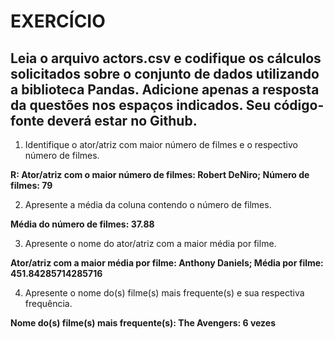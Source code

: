 # EXERCÍCIO

## Leia o arquivo actors.csv e codifique os cálculos solicitados sobre o conjunto de dados utilizando a biblioteca Pandas. Adicione apenas a resposta da questões nos espaços indicados. Seu código-fonte deverá estar no Github.

1. Identifique o ator/atriz com maior número de filmes e o respectivo número de filmes.

**R: Ator/atriz com o maior número de filmes: Robert DeNiro; Número de filmes: 79**

2. Apresente a média da coluna contendo o número de filmes.

**Média do número de filmes: 37.88**

3. Apresente o nome do ator/atriz com a maior média por filme.

**Ator/atriz com a maior média por filme: Anthony Daniels; Média por filme: 451.84285714285716**

4. Apresente o nome do(s) filme(s) mais frequente(s) e sua respectiva frequência.

**Nome do(s) filme(s) mais frequente(s): The Avengers: 6 vezes**